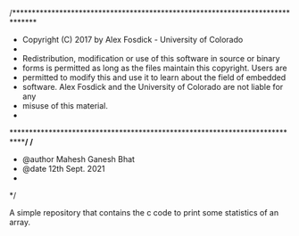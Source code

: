 /******************************************************************************
 * Copyright (C) 2017 by Alex Fosdick - University of Colorado
 *
 * Redistribution, modification or use of this software in source or binary
 * forms is permitted as long as the files maintain this copyright. Users are 
 * permitted to modify this and use it to learn about the field of embedded
 * software. Alex Fosdick and the University of Colorado are not liable for any
 * misuse of this material. 
 *
 *****************************************************************************/
/**
 * @author Mahesh Ganesh Bhat
 * @date 12th Sept. 2021
 *
 */
 
 A simple repository that contains the c code to print some statistics of an array.

